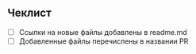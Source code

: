 <!--
Привет. Перечисли, пожалуйста, в названии Pull Request добавляемые файлы.
Привет. Перечисли, пожалуйста, в названии Pull Request добавляемые файлы.
Привет. Перечисли, пожалуйста, в названии Pull Request добавляемые файлы.
Привет. Перечисли, пожалуйста, в названии Pull Request добавляемые файлы.
Привет. Перечисли, пожалуйста, в названии Pull Request добавляемые файлы.
-->


## Чеклист

- [ ] Ссылки на новые файлы добавлены в readme.md
- [ ] Добавленные файлы перечислены в названии PR

<!--
Отметьте [x], когда условие будет выполнено
-->

